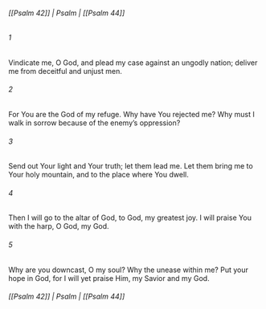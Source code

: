 ###### [[Psalm 42]] | Psalm | [[Psalm 44]]

###### 1
Vindicate me, O God, and plead my case against an ungodly nation; deliver me from deceitful and unjust men.
###### 2
For You are the God of my refuge. Why have You rejected me? Why must I walk in sorrow because of the enemy’s oppression?
###### 3
Send out Your light and Your truth; let them lead me. Let them bring me to Your holy mountain, and to the place where You dwell.
###### 4
Then I will go to the altar of God, to God, my greatest joy. I will praise You with the harp, O God, my God.
###### 5
Why are you downcast, O my soul? Why the unease within me? Put your hope in God, for I will yet praise Him, my Savior and my God.

###### [[Psalm 42]] | Psalm | [[Psalm 44]]
